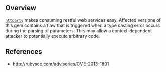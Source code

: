 ## Overview
[`httparty`](https://rubygems.org/gems/httparty) makes consuming restful web services easy.
Affected versions of this gem contains a flaw that is triggered when a type casting error occurs during the parsing of parameters. This may allow a context-dependent attacker to potentially execute arbitrary code.

## References
- http://rubysec.com/advisories/CVE-2013-1801
